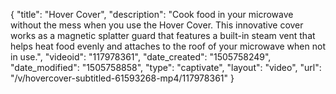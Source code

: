 {
    "title": "Hover Cover",
    "description": "Cook food in your microwave without the mess when you use the Hover Cover. This innovative cover works as a magnetic splatter guard that features a built-in steam vent that helps heat food evenly and attaches to the roof of your microwave when not in use.",
    "videoid": "117978361",
    "date_created": "1505758249",
    "date_modified": "1505758858",
    "type": "captivate",
    "layout": "video",
    "url": "\/v\/hovercover-subtitled-61593268-mp4\/117978361"
}